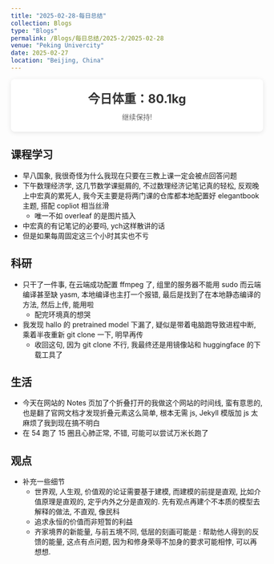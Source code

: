 ```yaml
---
title: "2025-02-28-每日总结"
collection: Blogs
type: "Blogs"
permalink: /Blogs/每日总结/2025-2/2025-02-28
venue: "Peking Univercity"
date: 2025-02-27
location: "Beijing, China"
---
```


<style>
.quote-box {
  max-width: 600px;
  margin: 2rem auto;
  padding: 2rem;
  background: #f8f9fa;
  border-left: 4px solid #4a90e2;
  border-radius: 4px;
  position: relative;
  box-shadow: 0 2px 8px rgba(0,0,0,0.1);
}

.quote-content {
  font-family: 'Georgia', serif;
  font-size: 1.1em;
  line-height: 1.6;
  color: #333;
}

.quote-text {
  margin-bottom: 1em;
  position: relative;
  padding-left: 1.5em;
}

.quote-text::before {
  content: "“";
  position: absolute;
  left: -0.5em;
  font-size: 2.5em;
  color: #4a90e2;
  font-family: 'Times New Roman', serif;
  line-height: 0;
  top: 0.4em;
}

.source {
  display: block;
  margin-top: 1.5rem;
  font-style: italic;
  color: #666;
  text-align: right;
  padding-right: 1em;
}

.annotation {
  background: #ebe9e5;
  padding: 0.3em 0.5em;
  border-radius: 3px;
  display: inline-block;
  margin: 0.5em 0;
  font-size: 0.9em;
}
       .weight-container {
            background-color: #fff;
            padding: 20px;
            border-radius: 8px;
            box-shadow: 0 2px 10px rgba(0, 0, 0, 0.1);
            text-align: center;
        }
        .weight-value {
            font-size: 24px;
            font-weight: bold;
            color: #333;
        }
        .weight-date {
            font-size: 14px;
            color: #666;
            margin-top: 10px;
        }
</style>


<!--
    <p class="quote-text">
      我们花了两年学会说话，却要花上六十年来学会闭嘴。大多数时候，我们说得越多，彼此的距离却越远，矛盾也越多。<br>
      <span class="annotation">[海明威《丧钟为谁而鸣》创作笔记]</span>
    </p>
    <p class="quote-text">
      每个人都是月亮，总有一个阴暗面，从来不让人看见。<br>
      <span class="annotation">[马克·吐温 1897年书信]</span>
    </p>
    <span class="source">—— 摘自《文学大师的隐秘角落》第三章</span>
-->

   <div class="weight-container">
        <div class="weight-value">今日体重：80.1kg</div>
        <div class="weight-date">继续保持!</div>
    </div>


## 课程学习  
- 早八国象, 我很奇怪为什么我现在只要在三教上课一定会被点回答问题
- 下午数理经济学, 这几节数学课挺屑的, 不过数理经济记笔记真的轻松, 反观晚上中宏真的累死人, 我今天主要是将两门课的仓库都本地配置好 elegantbook 主题, 搭配 copliot 相当丝滑
  - 唯一不如 overleaf 的是图片插入
- 中宏真的有记笔记的必要吗, ych这样散讲的话
- 但是如果每周固定这三个小时其实也不亏

## 科研 
- 只干了一件事, 在云端成功配置 ffmpeg 了, 组里的服务器不能用 sudo 而云端编译甚至缺 yasm, 本地编译也主打一个报错, 最后是找到了在本地静态编译的方法, 然后上传, 能用啦
  - 配完环境真的想哭
- 我发现 hallo 的 pretrained model 下漏了, 疑似是带着电脑跑导致进程中断, 乘着半夜重新 git clone 一下, 明早再传
  - 收回这句, 因为 git clone 不行, 我最终还是用镜像站和 huggingface 的下载工具了

## 生活

- 今天在网站的 Notes 页加了个折叠打开的我做这个网站的时间线, 蛮有意思的, 也是翻了官网文档才发现折叠元素这么简单, 根本无需 js, Jekyll 模版加 js 太麻烦了我到现在搞不明白
- 在 54 跑了 15 圈且心肺正常, 不错, 可能可以尝试万米长跑了

## 观点
- 补充一些细节
  - 世界观, 人生观, 价值观的论证需要基于建模, 而建模的前提是直观, 比如介值原理是直观的, 定乎内外之分是直观的. 先有观点再建个不本质的模型去解释的做法, 不直观, 像民科
  - 追求永恒的价值而非短暂的利益 
  - 齐家境界的新能量, 与前五境不同, 低层的刻画可能是 : 帮助他人得到的反馈的能量, 这点有点问题, 因为和修身荣辱不加身的要求可能相悖, 可以再想想.

<script src="https://giscus.app/client.js"
        data-repo="ICUlizhi/ICUlizhi.github.io"
        data-repo-id="R_kgDOKfCXRQ"
        data-category="Announcements"
        data-category-id="DIC_kwDOKfCXRc4CknGa"
        data-mapping="url"
        data-strict="0"
        data-reactions-enabled="1"
        data-emit-metadata="1"
        data-input-position="top"
        data-theme="light"
        data-lang="zh-CN"
        data-loading="lazy"
        crossorigin="anonymous"
        async>
</script>
